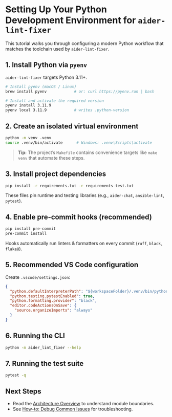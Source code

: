 # Setting Up Your Python Development Environment for `aider-lint-fixer`

This tutorial walks you through configuring a modern Python workflow that matches the toolchain used by `aider-lint-fixer`.

## 1. Install Python via `pyenv`

`aider-lint-fixer` targets Python 3.11+.

```bash
# Install pyenv (macOS / Linux)
brew install pyenv            # or: curl https://pyenv.run | bash

# Install and activate the required version
pyenv install 3.11.9
pyenv local 3.11.9            # writes .python-version
```

## 2. Create an isolated virtual environment

```bash
python -m venv .venv
source .venv/bin/activate      # Windows: .venv\Scripts\activate
```

> **Tip:** The project’s `Makefile` contains convenience targets like `make venv` that automate these steps.

## 3. Install project dependencies

```bash
pip install -r requirements.txt -r requirements-test.txt
```

These files pin runtime and testing libraries (e.g., `aider-chat`, `ansible-lint`, `pytest`).

## 4. Enable pre-commit hooks (recommended)

```bash
pip install pre-commit
pre-commit install
```

Hooks automatically run linters & formatters on every commit (`ruff`, `black`, `flake8`).

## 5. Recommended VS Code configuration

Create `.vscode/settings.json`:

```json
{
  "python.defaultInterpreterPath": "${workspaceFolder}/.venv/bin/python",
  "python.testing.pytestEnabled": true,
  "python.formatting.provider": "black",
  "editor.codeActionsOnSave": {
    "source.organizeImports": "always"
  }
}
```

## 6. Running the CLI

```bash
python -m aider_lint_fixer --help
```

## 7. Running the test suite

```bash
pytest -q
```

## Next Steps

* Read the [Architecture Overview](../explanation/architecture-overview.md) to understand module boundaries.
* See [How-to: Debug Common Issues](../how-to/how-to-debug-common-issues.md) for troubleshooting.
